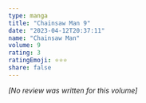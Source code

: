```yaml
---
type: manga
title: "Chainsaw Man 9"
date: "2023-04-12T20:37:11"
name: "Chainsaw Man"
volume: 9
rating: 3
ratingEmoji: ⭐️⭐️⭐️
share: false
---
```


_[No review was written for this volume]_

